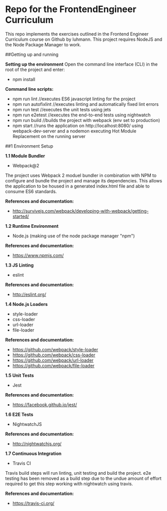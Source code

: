 # Repo for the FrontendEngineer Curriculum

This repo implements the exercises outlined in the  Frontend Engineer Curriculum course on Github by luhmann.
This project requires NodeJS and the Node Package Manager to work.

##Getting up and running

**Setting up the environment**
Open the command line interface (CLI) in the root of the project and enter:
* npm install


**Command line scripts:**
* npm run lint  //executes ES6 javascript linting for the project
* npm run autofixlint  //executes linting and automatically fixed lint errors
* npm run test  //executes the unit tests using jets
* npm run e2etest  //executes the end-to-end tests using nightwatch
* npm run build  //builds the project with webpack (env set to production)
* npm start  //runs the application on http://localhost:8080/ using webpack-dev-server and a nodemon executing Hot Module Replacement on the running server


##1 Environment Setup

**1.1 Module Bundler**
* Webpack@2

The project uses Webpack 2 moduel bundler in combination with NPM to configure
and bundle the project and manage its dependencies. This allows the application
to be housed in a generated index.html file and able to consume ES6 standards.

**References and documentation:**
* http://survivejs.com/webpack/developing-with-webpack/getting-started/


**1.2 Runtime Environment**
* Node.js (making use of the node package manager "npm")

**References and documentation:**
* https://www.npmjs.com/


**1.3 JS Linting**
* eslint

**References and documentation:**
* http://eslint.org/


**1.4 Node.js Loaders**
* style-loader
* css-loader
* url-loader
* file-loader

**References and documentation:**
* https://github.com/webpack/style-loader
* https://github.com/webpack/css-loader
* https://github.com/webpack/url-loader
* https://github.com/webpack/file-loader

**1.5 Unit Tests**
* Jest

**References and documentation:**
* https://facebook.github.io/jest/


**1.6 E2E Tests**
* NightwatchJS

**References and documentation:**
* http://nightwatchjs.org/


**1.7 Continuous Integration**
* Travis CI

Travis build steps will run linting, unit testing and build the project.
e2e testing has been removed as a build step due to the undue amount of
effort required to get this step working with nightwatch using travis.

**References and documentation:**
* https://travis-ci.org/
